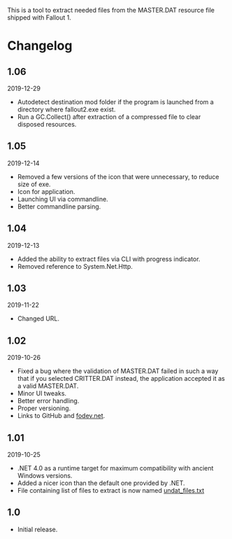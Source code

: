 This is a tool to extract needed files from the MASTER.DAT resource file shipped with Fallout 1.

# Changelog

## 1.06
2019-12-29
* Autodetect destination mod folder if the program is launched from a directory where fallout2.exe exist.
* Run a GC.Collect() after extraction of a compressed file to clear disposed resources.

## 1.05
2019-12-14
* Removed a few versions of the icon that were unnecessary, to reduce size of exe.
* Icon for application.
* Launching UI via commandline.
* Better commandline parsing.

## 1.04
2019-12-13
* Added the ability to extract files via CLI with progress indicator.
* Removed reference to System.Net.Http.

## 1.03
2019-11-22
* Changed URL.

## 1.02
2019-10-26
* Fixed a bug where the validation of MASTER.DAT failed in such a way that if you selected CRITTER.DAT instead, the application accepted it as a valid MASTER.DAT.
* Minor UI tweaks.
* Better error handling.
* Proper versioning.
* Links to GitHub and [fodev.net](https://fodev.net).

## 1.01
2019-10-25
* .NET 4.0 as a runtime target for maximum compatibility with ancient Windows versions.
* Added a nicer icon than the default one provided by .NET.
* File containing list of files to extract is now named [undat_files.txt](../undat_files.txt)

## 1.0
* Initial release.
